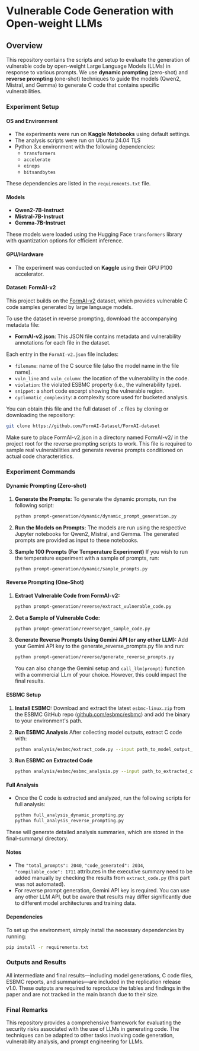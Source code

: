 # Vulnerable Code Generation with Open-weight LLMs

## Overview

This repository contains the scripts and setup to evaluate the generation of vulnerable code by open-weight Large Language Models (LLMs) in response to various prompts. We use **dynamic prompting** (zero-shot) and **reverse prompting** (one-shot) techniques to guide the models (Qwen2, Mistral, and Gemma) to generate C code that contains specific vulnerabilities.

### Experiment Setup

#### OS and Environment

- The experiments were run on **Kaggle Notebooks** using default settings.
- The analysis scripts were run on Ubuntu 24.04 TLS
- Python 3.x environment with the following dependencies:
  - `transformers`
  - `accelerate`
  - `einops`
  - `bitsandbytes`

These dependencies are listed in the `requirements.txt` file.

#### Models

- **Qwen2-7B-Instruct**
- **Mistral-7B-Instruct**
- **Gemma-7B-Instruct**

These models were loaded using the Hugging Face `transformers` library with quantization options for efficient inference.

#### GPU/Hardware

- The experiment was conducted on **Kaggle** using their GPU P100 accelerator.

#### Dataset: FormAI-v2

This project builds on the [FormAI-v2](https://github.com/FormAI-Dataset/FormAI-dataset) dataset, which provides vulnerable C code samples generated by large language models.

To use the dataset in reverse prompting, download the accompanying metadata file:

- **FormAI-v2.json**: This JSON file contains metadata and vulnerability annotations for each file in the dataset.

Each entry in the `FormAI-v2.json` file includes:

- `filename`: name of the C source file (also the model name in the file name).
- `vuln_line` and `vuln_column`: the location of the vulnerability in the code.
- `violation`: the violated ESBMC property (i.e., the vulnerability type).
- `snippet`: a short code excerpt showing the vulnerable region.
- `cyclomatic_complexity`: a complexity score used for bucketed analysis.

You can obtain this file and the full dataset of `.c` files by cloning or downloading the repository:

```bash
git clone https://github.com/FormAI-Dataset/FormAI-dataset
```

Make sure to place FormAI-v2.json in a directory named FormAI-v2/ in the project root for the reverse prompting scripts to work.
This file is required to sample real vulnerabilities and generate reverse prompts conditioned on actual code characteristics.

### Experiment Commands

#### Dynamic Prompting (Zero-shot)

1. **Generate the Prompts:**
   To generate the dynamic prompts, run the following script:
   ```bash
   python prompt-generation/dynamic/dynamic_prompt_generation.py
   ```
   
2. **Run the Models on Prompts:**
   The models are run using the respective Jupyter notebooks for Qwen2, Mistral, and Gemma. The generated prompts are provided as input to these notebooks.

3. **Sample 100 Prompts (For Temperature Experiment)**
   If you wish to run the temperature experiment with a sample of prompts, run:
   ```bash
   python prompt-generation/dynamic/sample_prompts.py
   ```
   
#### Reverse Prompting (One-Shot)

1. **Extract Vulnerable Code from FormAI-v2:**
   ```bash
   python prompt-generation/reverse/extract_vulnerable_code.py
   ```
   
2. **Get a Sample of Vulnerable Code:**
   ```bash
   python prompt-generation/reverse/get_sample_code.py
   ```
   
3. **Generate Reverse Prompts Using Gemini API (or any other LLM):**
   Add your Gemini API key to the generate_reverse_prompts.py file and run:
   ```bash
   python prompt-generation/reverse/generate_reverse_prompts.py
   ```
   You can also change the Gemini setup and `call_llm(prompt)` function with a commercial LLm of your choice. However, this could impact the final results.

#### ESBMC Setup

1. **Install ESBMC:**
   Download and extract the latest `esbmc-linux.zip` from the ESBMC GitHub repo ([github.com/esbmc/esbmc](https://github.com/esbmc/esbmc)) and add the binary to your environment's path.

2. **Run ESBMC Analysis**
   After collecting model outputs, extract C code with:
   ```bash
   python analysis/esbmc/extract_code.py --input path_to_model_output_file
   ```
   
3. **Run ESBMC on Extracted Code**
   ```bash
   python analysis/esbmc/esbmc_analysis.py --input path_to_extracted_code
   ```
   
#### Full Analysis

- Once the C code is extracted and analyzed, run the following scripts for full analysis:
  ```bash
  python full_analysis_dynamic_prompting.py
  python full_analysis_reverse_prompting.py
  ```
  
These will generate detailed analysis summaries, which are stored in the final-summary/ directory.

#### Notes

- The `"total_prompts": 2040`, `"code_generated": 2034`, `"compilable_code": 1711` attributes in the executive summary need to be added manually by checking the results from `extract_code.py` (this part was not automated).
- For reverse prompt generation, Gemini API key is required. You can use any other LLM API, but be aware that results may differ significantly due to different model architectures and training data.

#### Dependencies

To set up the environment, simply install the necessary dependencies by running:
```bash
pip install -r requirements.txt
```

### Outputs and Results
All intermediate and final results—including model generations, C code files, ESBMC reports, and summaries—are included in the replication release v1.0. These outputs are required to reproduce the tables and findings in the paper and are not tracked in the main branch due to their size.

### Final Remarks
This repository provides a comprehensive framework for evaluating the security risks associated with the use of LLMs in generating code. The techniques can be adapted to other tasks involving code generation, vulnerability analysis, and prompt engineering for LLMs.

